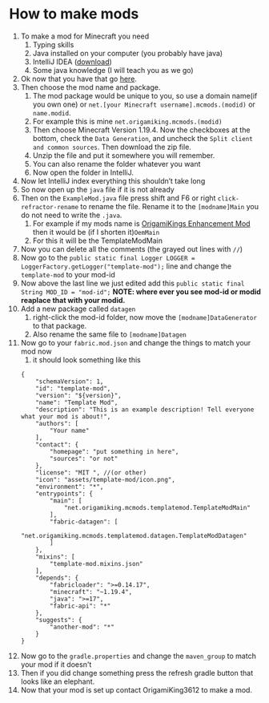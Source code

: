 # How to make mods
1. To make a mod for Minecraft you need
    1. Typing skills
    2. Java installed on your computer (you probably have java)
    3. IntelliJ IDEA ([download](https://www.jetbrains.com/idea/download/))
    4. Some java knowledge (I will teach you as we go)
2. Ok now that you have that go [here](https://fabricmc.net/develop/template/). 
3. Then choose the mod name and package. 
    1. The mod package would be unique to you, so use a domain name(if you own one) or `net.[your Minecraft username].mcmods.(modid)` or `name.modid`.
    2. For example this is mine `net.origamiking.mcmods.(modid)`
    3. Then choose Minecraft Version 1.19.4. Now the checkboxes at the bottom, check the `Data Generation`, and uncheck the `Split client and common sources`. Then download the zip file. 
    4. Unzip the file and put it somewhere you will remember. 
    5. You can also rename the folder whatever you want
    6. Now open the folder in IntelliJ.
7. Now let IntelliJ index everything this shouldn’t take long
8. So now open up the `java` file if it is not already
8. Then on the `ExampleMod.java` file press shift and F6 or right `click-refractor-rename` to rename the file. Rename it to the `[modname]Main` you do not need to write the `.java`.
    1. For example if my mods name is [OrigamiKings Enhancement Mod](https://github.com/OrigamiKing3612/OrigamiKings-Enhancement-Mod) then it would be (if I shorten it)`OemMain`
    2. For this it will be the TemplateModMain
9. Now you can delete all the comments (the grayed out lines with `//`)
10. Now go to the `public static final Logger LOGGER = LoggerFactory.getLogger("template-mod");` line and change the `template-mod` to your mod-id
11. Now above the last line we just edited add this `public static final String MOD_ID = "mod-id";` **NOTE: where ever you see mod-id or modid reaplace that with your modid.**
12. Add a new package called `datagen` 
    1. right-click the mod-id folder, now move the `[modname]DataGenerator` to that package.
    2. Also rename the same file to `[modname]Datagen`
13. Now go to your `fabric.mod.json` and change the things to match your mod now
    1. it should look something like this
    ```
    {
        "schemaVersion": 1,
        "id": "template-mod",
        "version": "${version}",
        "name": "Template Mod",
        "description": "This is an example description! Tell everyone what your mod is about!",
        "authors": [
            "Your name"
        ],
        "contact": {
            "homepage": "put something in here",
            "sources": "or not"
        },
        "license": "MIT ", //(or other)
        "icon": "assets/template-mod/icon.png",
        "environment": "*",
        "entrypoints": {
            "main": [
                "net.origamiking.mcmods.templatemod.TemplateModMain"
            ],
            "fabric-datagen": [
                "net.origamiking.mcmods.templatemod.datagen.TemplateModDatagen"
            ]
        },
        "mixins": [
            "template-mod.mixins.json"
        ],
        "depends": {
            "fabricloader": ">=0.14.17",
            "minecraft": "~1.19.4",
            "java": ">=17",
            "fabric-api": "*"
        },
        "suggests": {
            "another-mod": "*"
        }
    }
    ```
14. Now go to the `gradle.properties` and change the `maven_group` to match your mod if it doesn't
15. Then if you did change something press the refresh gradle button that looks like an elephant.
16. Now that your mod is set up contact OrigamiKing3612 to make a mod.
